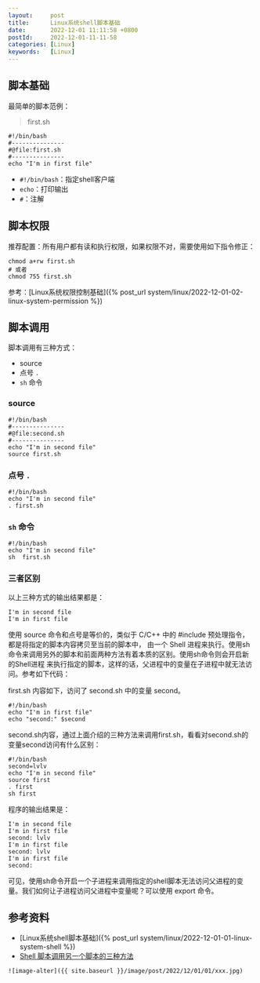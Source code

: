 ```yaml
---
layout:     post
title:      Linux系统shell脚本基础
date:       2022-12-01 11:11:58 +0800
postId:     2022-12-01-11-11-58
categories: [Linux]
keywords:   [Linux]
---
```


## 脚本基础
最简单的脚本范例：

> first.sh

```shell
#!/bin/bash
#---------------
#@file:first.sh
#---------------
echo "I'm in first file"
```
* `#!/bin/bash`：指定shell客户端
* `echo`：打印输出
* `#`：注解

## 脚本权限
推荐配置：所有用户都有读和执行权限，如果权限不对，需要使用如下指令修正：
```shell
chmod a+rw first.sh
# 或者
chmod 755 first.sh
```
参考：[Linux系统权限控制基础]({% post_url system/linux/2022-12-01-02-linux-system-permission %})

## 脚本调用
脚本调用有三种方式：
* source
* 点号 `.`
* `sh` 命令

### source


```shell
#!/bin/bash
#---------------
#@file:second.sh
#---------------
echo "I'm in second file"
source first.sh
```

### 点号 `.`
```shell
#!/bin/bash
echo "I'm in second file"
. first.sh
```

### `sh` 命令
```shell
#!/bin/bash
echo "I'm in second file"
sh  first.sh
```

### 三者区别
以上三种方式的输出结果都是：
```
I'm in second file
I'm in first file
```

使用 source 命令和点号是等价的，类似于 C/C++ 中的 #include 预处理指令，都是将指定的脚本内容拷贝至当前的脚本中，
由一个 Shell 进程来执行。使用sh命令来调用另外的脚本和前面两种方法有着本质的区别。使用sh命令则会开启新的Shell进程
来执行指定的脚本，这样的话，父进程中的变量在子进程中就无法访问。参考如下代码：

first.sh 内容如下，访问了 second.sh 中的变量 second。

```shell
#!/bin/bash
echo "I'm in first file"
echo "second:" $second
```
second.sh内容，通过上面介绍的三种方法来调用first.sh，看看对second.sh的变量second访问有什么区别：
```shell
#!/bin/bash
second=lvlv
echo "I'm in second file"
source first
. first
sh first
```
程序的输出结果是：
```
I'm in second file
I'm in first file
second: lvlv
I'm in first file
second: lvlv
I'm in first file
second:
```
可见，使用sh命令开启一个子进程来调用指定的shell脚本无法访问父进程的变量。我们如何让子进程访问父进程中变量呢？可以使用 export 命令。


## 参考资料
* [Linux系统shell脚本基础]({% post_url system/linux/2022-12-01-01-linux-system-shell %})
* [Shell 脚本调用另一个脚本的三种方法](https://blog.csdn.net/k346k346/article/details/86751705)

```
![image-alter]({{ site.baseurl }}/image/post/2022/12/01/01/xxx.jpg)
```
